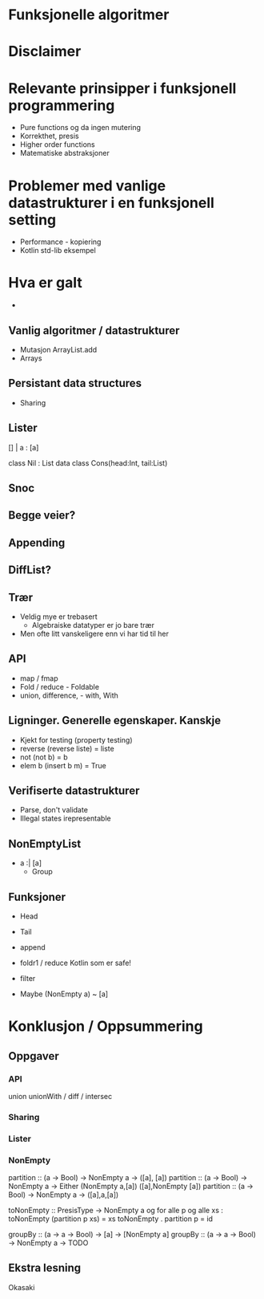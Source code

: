 # Funksjonelle algoritmer

# Disclaimer

# Relevante prinsipper i funksjonell programmering
* Pure functions og da ingen mutering
* Korrekthet, presis
* Higher order functions
* Matematiske abstraksjoner

# Problemer med vanlige datastrukturer i en funksjonell setting

* Performance - kopiering
* Kotlin std-lib eksempel



# Hva er galt 
* 


## Vanlig algoritmer / datastrukturer
* Mutasjon
  ArrayList.add
* Arrays


## Persistant data structures
* Sharing


## Lister

[] | a : [a]
 
class Nil : List
data class Cons(head:Int, tail:List)

## Snoc

## Begge veier?

## Appending

## DiffList?



## Trær
* Veldig mye er trebasert
  * Algebraiske datatyper er jo bare trær
* Men ofte litt vanskeligere enn vi har tid til her

## API

* map / fmap
* Fold / reduce - Foldable
* union, difference, - with, With

## Ligninger. Generelle egenskaper. Kanskje

* Kjekt for testing (property testing)
* reverse (reverse liste) = liste
* not (not b) = b
* elem b (insert b m) = True

## Verifiserte datastrukturer
* Parse, don't validate
* Illegal states irepresentable


## NonEmptyList


* a :| [a]
  * Group


## Funksjoner

* Head
* Tail
* append
* foldr1 / reduce Kotlin som er safe!
* filter
  
* Maybe (NonEmpty a) ~ [a]

# Konklusjon / Oppsummering

## Oppgaver

### API

union
unionWith / diff / intersec


### Sharing

### Lister

### NonEmpty
partition :: (a -> Bool) -> NonEmpty a -> ([a], [a])
partition :: (a -> Bool) -> NonEmpty a -> Either (NonEmpty a,[a]) ([a],NonEmpty [a])
partition :: (a -> Bool) -> NonEmpty a -> ([a],a,[a])

toNonEmpty :: PresisType -> NonEmpty a
og
for alle p og alle xs : toNonEmpty (partition p xs) = xs
toNonEmpty . partition p = id

groupBy :: (a -> a -> Bool) -> [a] -> [NonEmpty a]
groupBy :: (a -> a -> Bool) -> NonEmpty a -> TODO

## Ekstra lesning 
Okasaki
